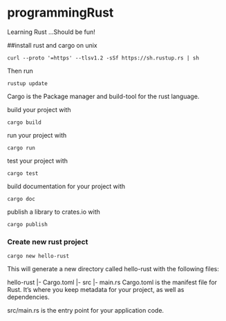 # programmingRust
Learning Rust ...Should be fun!

##install rust and cargo on unix
```
curl --proto '=https' --tlsv1.2 -sSf https://sh.rustup.rs | sh
```
Then run 
```
rustup update
```
Cargo is the Package manager and build-tool for the rust language.

build your project with 
```
cargo build
```
run your project with 
```
cargo run
```
test your project with 
```
cargo test
```
build documentation for your project with 
```
cargo doc
```
publish a library to crates.io with 
```
cargo publish
```

### Create new rust project
```
cargo new hello-rust
```

This will generate a new directory called hello-rust with the following files:

hello-rust
|- Cargo.toml
|- src
  |- main.rs
Cargo.toml is the manifest file for Rust. It’s where you keep metadata for your project, as well as dependencies.

src/main.rs is the entry point for your application code.
